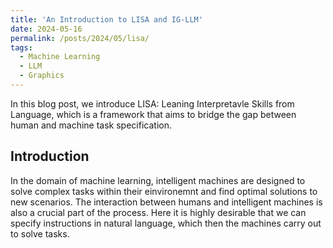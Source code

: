 ```yaml
---
title: 'An Introduction to LISA and IG-LLM'
date: 2024-05-16
permalink: /posts/2024/05/lisa/
tags:
  - Machine Learning
  - LLM
  - Graphics
---
```


<!-- In the introduction section, state the problem, and what the purpose of LISA is -->
<!-- In the domain of machine learning, the aim of intelligent machines is to solve complex tasks in an environment and find optimal generalizations to new scenarios. The interaction between humans and intelligent machines is also a crucial part. Here it is highly desirable that we can give them instructions in natural language which then the machines carry out to solve tasks. -->
<!-- We would also like to interact with the intelligent machine and specify tasks.  -->


In this blog post, we introduce LISA: Leaning Interpretavle Skills from Language, which is a framework that aims to bridge the gap between human and machine task specification. 

## Introduction

In the domain of machine learning, intelligent machines are designed to solve complex tasks within their einvironemnt and find optimal solutions to new scenarios. The interaction between humans and intelligent machines is also a crucial part of the process. Here it is highly desirable that we can specify instructions in natural language, which then the machines carry out to solve tasks.
<!-- Numerical optimization is an important tool in todays machine learning pipeline and optimization algorithms are often used as a black-box tool. Many problems boil down to the minimization (or maximization for that matter) of an objective function $f: \mathbb{R}^d \rightarrow \mathbb{R}$ with respect to the input $x \in \mathbb{R}^d$. It is important to understand these algorithms and under which conditions they perform well, so that they may be applied. -->

